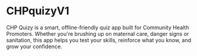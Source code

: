 # CHPquizyV1
CHP Quizy is a smart, offline-friendly quiz app built for Community Health Promoters. Whether you're brushing up on maternal care, danger signs or sanitation, this app helps you test your skills, reinforce what you know, and grow your confidence. 
